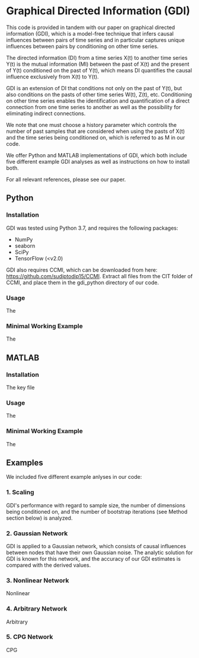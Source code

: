 # Graphical Directed Information (GDI)
This code is provided in tandem with our paper on graphical directed information (GDI), which is a model-free technique that infers causal influences between pairs of time series and in particular captures unique influences between pairs by conditioning on other time series. 

The directed information (DI) from a time series X(t) to another time series Y(t) is the mutual information (MI) between the past of X(t) and the present of Y(t) conditioned on the past of Y(t), which means DI quantifies the causal influence exclusively from X(t) to Y(t). 

GDI is an extension of DI that conditions not only on the past of Y(t), but also conditions on the pasts of other time series W(t), Z(t), etc. Conditioning on other time series enables the identification and quantification of a direct connection from one time series to another as well as the possibility for eliminating indirect connections.

We note that one must choose a history parameter which controls the number of past samples that are considered when using the pasts of X(t) and the time series being conditioned on, which is referred to as M in our code.

We offer Python and MATLAB implementations of GDI, which both include five different example GDI analyses as well as instructions on how to install both.

For all relevant references, please see our paper.

## Python
### Installation
GDI was tested using Python 3.7, and requires the following packages:
  - NumPy
  - seaborn
  - SciPy
  - TensorFlow (<v2.0)

GDI also requires CCMI, which can be downloaded from here: https://github.com/sudiptodip15/CCMI. Extract all files from the CIT folder of CCMI, and place them in the gdi_python directory of our code.

### Usage
The

### Minimal Working Example
The

## MATLAB
### Installation
The key file

### Usage
The

### Minimal Working Example
The

## Examples
We included five different example anlyses in our code:

### 1. Scaling
GDI's performance with regard to sample size, the number of dimensions being conditioned on, and the number of bootstrap iterations (see Method section below) is analyzed.

### 2. Gaussian Network
GDI is applied to a Gaussian network, which consists of causal influences between nodes that have their own Gaussian noise. The analytic solution for GDI is known for this network, and the accuracy of our GDI estimates is compared with the derived values.

### 3. Nonlinear Network
Nonlinear

### 4. Arbitrary Network
Arbitrary

### 5. CPG Network
CPG
